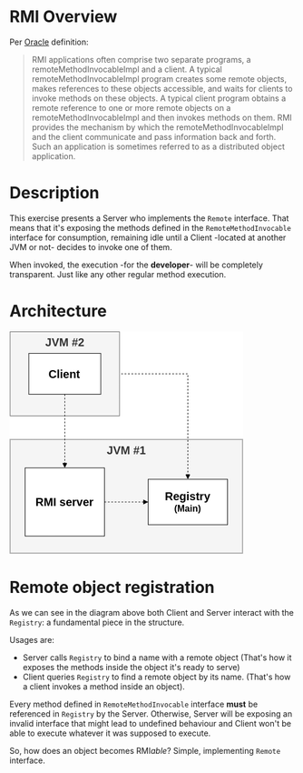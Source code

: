 # RMI Overview
Per [Oracle](https://docs.oracle.com/javase/tutorial/rmi/overview.html) definition:

>RMI applications often comprise two separate programs, a remoteMethodInvocableImpl and a client. A typical remoteMethodInvocableImpl program creates some remote objects, makes references to these objects accessible, and waits for clients to invoke methods on these objects. A typical client program obtains a remote reference to one or more remote objects on a remoteMethodInvocableImpl and then invokes methods on them. RMI provides the mechanism by which the remoteMethodInvocableImpl and the client communicate and pass information back and forth. Such an application is sometimes referred to as a distributed object application.

# Description
This exercise presents a Server who implements the ``Remote`` interface. That means that it's exposing the methods defined in the ``RemoteMethodInvocable`` interface for consumption, remaining idle until a Client -located at another JVM or not- decides to invoke one of them.

When invoked, the execution -for the **developer**- will be completely transparent. Just like any other regular method execution.

# Architecture
![architecture](https://raw.githubusercontent.com/ncavasin/sdypp/main/TP1/TP1-5/rmi_arq.png)

# Remote object registration
As we can see in the diagram above both Client and Server interact with the ``Registry``: a fundamental piece in the structure.

Usages are:
- Server calls ``Registry`` to bind a name with a remote object (That's how it exposes the methods inside the object it's ready to serve)
- Client queries ``Registry`` to find a remote object by its name. (That's how a client invokes a method inside an object).  

Every method defined in ``RemoteMethodInvocable`` interface **must** be referenced in ``Registry`` by the Server. Otherwise, Server will be exposing an invalid interface that might lead to undefined behaviour and Client won't be able to execute whatever it was supposed to execute.

So, how does an object becomes RMI*able*? Simple, implementing ``Remote`` interface.

